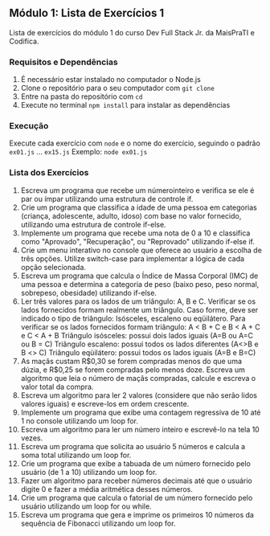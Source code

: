 ## Módulo 1: Lista de Exercícios 1

Lista de exercícios do módulo 1 do curso Dev Full Stack Jr. da MaisPraTI e Codifica.

### Requisitos e Dependências

1. É necessário estar instalado no computador o Node.js
2. Clone o repositório para o seu computador com `git clone `
3. Entre na pasta do repositório com `cd `
4. Execute no terminal `npm install` para instalar as dependências

### Execução
 
Execute cada exercício com `node` e o nome do exercício, seguindo o padrão `ex01.js` ... `ex15.js`
Exemplo: `node ex01.js`

### Lista dos Exercícios
1. Escreva um programa que recebe um númerointeiro e verifica se ele é par ou ímpar utilizando uma estrutura de controle if.
 2. Crie um programa que classifica a idade de uma pessoa em categorias (criança, adolescente, adulto, idoso) com base no valor fornecido, utilizando uma estrutura de controle if-else.
 3. Implemente um programa que recebe uma nota de 0 a 10 e classifica como "Aprovado", "Recuperação", ou "Reprovado" utilizando if-else if.
 4. Crie um menu interativo no console que oferece ao usuário a escolha de três opções. Utilize switch-case para implementar a lógica de cada opção selecionada.
 5. Escreva um programa que calcula o Índice de Massa Corporal (IMC) de uma pessoa e
 determina a categoria de peso (baixo peso, peso normal, sobrepeso, obesidade)
 utilizando if-else.
 6. Ler três valores para os lados de um triângulo: A, B e C. Verificar se os lados fornecidos formam realmente um triângulo. Caso forme, deve ser indicado o tipo de triângulo: Isósceles, escaleno ou eqüilátero.
 Para verificar se os lados fornecidos formam triângulo: A < B + C e B < A + C e C < A + B
 Triângulo isósceles: possui dois lados iguais (A=B ou A=C ou B = C)
 Triângulo escaleno: possui todos os lados diferentes (A<>B e B <> C)
 Triângulo eqüilátero: possui todos os lados iguais (A=B e B=C)
 7. As maçãs custam R\$0,30 se forem compradas menos do que uma dúzia, e R\$0,25 se forem compradas pelo menos doze. Escreva um algoritmo que leia o número de maçãs compradas, calcule e escreva o valor total da compra.
 8. Escreva um algoritmo para ler 2 valores (considere que não serão lidos valores iguais)
 e escreve-los em ordem crescente.
 9. Implemente um programa que exibe uma contagem regressiva de 10 até 1 no console utilizando um loop for.
 10. Escreva um algoritmo para ler um número inteiro e escrevê-lo na tela 10 vezes.
 11. Escreva um programa que solicita ao usuário 5 números e calcula a soma total utilizando um loop for.
 12. Crie um programa que exibe a tabuada de um número fornecido pelo usuário (de 1 a 10) utilizando um loop for.
 13. Fazer um algoritmo para receber números decimais até que o usuário digite 0 e fazer a média aritmética desses números.
 14. Crie um programa que calcula o fatorial de um número fornecido pelo usuário utilizando um loop for ou while.
 15. Escreva um programa que gera e imprime os primeiros 10 números da sequência de Fibonacci utilizando um loop for.